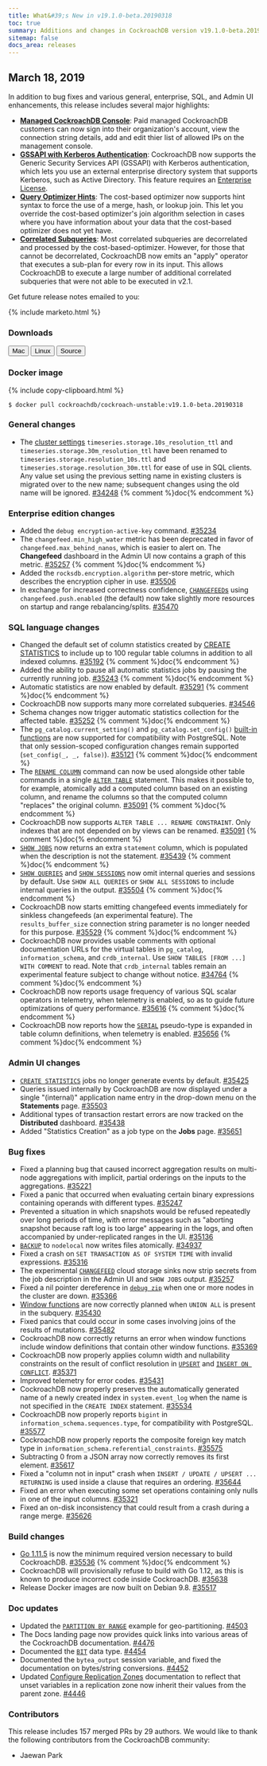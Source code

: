 ```yaml
---
title: What&#39;s New in v19.1.0-beta.20190318
toc: true
summary: Additions and changes in CockroachDB version v19.1.0-beta.20190318 since version v19.1.0-beta.20190304
sitemap: false
docs_area: releases 
---
```


## March 18, 2019

In addition to bug fixes and various general, enterprise, SQL, and Admin UI enhancements, this release includes several major highlights:

- [**Managed CockroachDB Console**](https://cockroachlabs.cloud/): Paid managed CockroachDB customers can now sign into their organization's account, view the connection string details, add and edit thier list of allowed IPs on the management console.
- [**GSSAPI with Kerberos Authentication**](../v19.1/gssapi_authentication.html): CockroachDB now supports the Generic Security Services API (GSSAPI) with Kerberos authentication, which lets you use an external enterprise directory system that supports Kerberos, such as Active Directory. This feature requires an [Enterprise License](../v19.1/enterprise-licensing.html).
- [**Query Optimizer Hints**](../v19.1/cost-based-optimizer.html#join-hints): The cost-based optimizer now supports hint syntax to force the use of a merge, hash, or lookup join. This let you override the cost-based optimizer's join algorithm selection in cases where you have information about your data that the cost-based optimizer does not yet have.
- [**Correlated Subqueries**](../v19.1/subqueries.html#correlated-subqueries): Most correlated subqueries are decorrelated and processed by the cost-based-optimizer. However, for those that cannot be decorrelated, CockroachDB now emits an "apply" operator that executes a sub-plan for every row in its input. This allows CockroachDB to execute a large number of additional correlated subqueries that were not able to be executed in v2.1.  

Get future release notes emailed to you:

{% include marketo.html %}

### Downloads

<div id="os-tabs" class="clearfix os-tabs_button-outline-primary">
    <a href="https://binaries.cockroachdb.com/cockroach-v19.1.0-beta.20190318.darwin-10.9-amd64.tgz"><button id="mac" data-eventcategory="mac-binary-release-notes">Mac</button></a>
    <a href="https://binaries.cockroachdb.com/cockroach-v19.1.0-beta.20190318.linux-amd64.tgz"><button id="linux" data-eventcategory="linux-binary-release-notes">Linux</button></a>
    <a href="https://binaries.cockroachdb.com/cockroach-v19.1.0-beta.20190318.src.tgz"><button id="source" data-eventcategory="source-release-notes">Source</button></a>
</div>

### Docker image

{% include copy-clipboard.html %}
~~~shell
$ docker pull cockroachdb/cockroach-unstable:v19.1.0-beta.20190318
~~~

### General changes

- The [cluster settings](../v19.1/cluster-settings.html) `timeseries.storage.10s_resolution_ttl` and `timeseries.storage.30m_resolution_ttl` have been renamed to `timeseries.storage.resolution_10s.ttl` and `timeseries.storage.resolution_30m.ttl` for ease of use in SQL clients. Any value set using the previous setting name in existing clusters is migrated over to the new name; subsequent changes using the old name will be ignored. [#34248][#34248] {% comment %}doc{% endcomment %}

### Enterprise edition changes

- Added the `debug encryption-active-key` command. [#35234][#35234]
- The `changefeed.min_high_water` metric has been deprecated in favor of `changefeed.max_behind_nanos`, which is easier to alert on. The **Changefeed** dashboard in the Admin UI now contains a graph of this metric. [#35257][#35257] {% comment %}doc{% endcomment %}
- Added the `rocksdb.encryption.algorithm` per-store metric, which describes the encryption cipher in use. [#35506][#35506]
- In exchange for increased correctness confidence, [`CHANGEFEED`s](../v19.1/create-changefeed.html) using `changefeed.push.enabled` (the default) now take slightly more resources on startup and range rebalancing/splits. [#35470][#35470]

### SQL language changes

- Changed the default set of column statistics created by [CREATE STATISTICS](../v19.1/create-statistics.html) to include up to 100 regular table columns in addition to all indexed columns. [#35192][#35192] {% comment %}doc{% endcomment %}
- Added the ability to pause all automatic statistics jobs by pausing the currently running job. [#35243][#35243] {% comment %}doc{% endcomment %}
- Automatic statistics are now enabled by default. [#35291][#35291] {% comment %}doc{% endcomment %}
- CockroachDB now supports many more correlated subqueries. [#34546][#34546]
- Schema changes now trigger automatic statistics collection for the affected table. [#35252][#35252] {% comment %}doc{% endcomment %}
- The `pg_catalog.current_setting()` and `pg_catalog.set_config()` [built-in functions](../v19.1/functions-and-operators.html) are now supported for compatibility with PostgreSQL. Note that only session-scoped configuration changes remain supported (`set_config(_, _, false)`). [#35121][#35121] {% comment %}doc{% endcomment %}
- The [`RENAME COLUMN`](../v19.1/rename-column.html) command can now be used alongside other table commands in a single [`ALTER TABLE`](../v19.1/alter-table.html) statement. This makes it possible to, for example, atomically add a computed column based on an existing column, and rename the columns so that the computed column "replaces" the original column. [#35091][#35091] {% comment %}doc{% endcomment %}
- CockroachDB now supports `ALTER TABLE ... RENAME CONSTRAINT`. Only indexes that are not depended on by views can be renamed. [#35091][#35091] {% comment %}doc{% endcomment %}
- [`SHOW JOBS`](../v19.1/show-jobs.html) now returns an extra `statement` column, which is populated when the description is not the statement. [#35439][#35439] {% comment %}doc{% endcomment %}
- [`SHOW QUERIES`](../v19.1/show-queries.html) and [`SHOW SESSIONS`](../v19.1/show-sessions.html) now omit internal queries and sessions by default. Use `SHOW ALL QUERIES` or `SHOW ALL SESSIONS` to include internal queries in the output. [#35504][#35504] {% comment %}doc{% endcomment %}
- CockroachDB now starts emitting changefeed events immediately for sinkless changefeeds (an experimental feature). The `results_buffer_size` connection string parameter is no longer needed for this purpose. [#35529][#35529] {% comment %}doc{% endcomment %}
- CockroachDB now provides usable comments with optional documentation URLs for the virtual tables in `pg_catalog`, `information_schema`, and `crdb_internal`. Use `SHOW TABLES [FROM ...] WITH COMMENT` to read. Note that `crdb_internal` tables remain an experimental feature subject to change without notice. [#34764][#34764] {% comment %}doc{% endcomment %}
- CockroachDB now reports usage frequency of various SQL scalar operators in telemetry, when telemetry is enabled, so as to guide future optimizations of query performance. [#35616][#35616] {% comment %}doc{% endcomment %}
- CockroachDB now reports how the [`SERIAL`](../v19.1/serial.html) pseudo-type is expanded in table column definitions, when telemetry is enabled. [#35656][#35656] {% comment %}doc{% endcomment %}

### Admin UI changes

- [`CREATE STATISTICS`](../v19.1/create-statistics.html) jobs no longer generate events by default. [#35425][#35425]
- Queries issued internally by CockroachDB are now displayed under a single "(internal)" application name entry in the drop-down menu on the **Statements** page. [#35503][#35503]
- Additional types of transaction restart errors are now tracked on the **Distributed** dashboard. [#35438][#35438]
- Added "Statistics Creation" as a job type on the **Jobs** page. [#35651][#35651]

### Bug fixes

- Fixed a planning bug that caused incorrect aggregation results on multi-node aggregations with implicit, partial orderings on the inputs to the aggregations. [#35221][#35221]
- Fixed a panic that occurred when evaluating certain binary expressions containing operands with different types. [#35247][#35247]
- Prevented a situation in which snapshots would be refused repeatedly over long periods of time, with error messages such as "aborting snapshot because raft log is too large" appearing in the logs, and often accompanied by under-replicated ranges in the UI. [#35136][#35136]
- [`BACKUP`](../v19.1/backup.html) to `nodelocal` now writes files atomically. [#34937][#34937]
- Fixed a crash on `SET TRANSACTION AS OF SYSTEM TIME` with invalid expressions. [#35316][#35316]
- The experimental [`CHANGEFEED`](../v19.1/create-changefeed.html) cloud storage sinks now strip secrets from the job description in the Admin UI and `SHOW JOBS` output. [#35257][#35257]
- Fixed a nil pointer dereference in [`debug zip`](../v19.1/debug-zip.html) when one or more nodes in the cluster are down. [#35366][#35366]
- [Window functions](../v19.1/window-functions.html) are now correctly planned when `UNION ALL` is present in the subquery. [#35430][#35430]
- Fixed panics that could occur in some cases involving joins of the results of mutations. [#35482][#35482]
- CockroachDB now correctly returns an error when window functions include window definitions that contain other window functions. [#35369][#35369]
- CockroachDB now properly applies column width and nullability constraints on the result of conflict resolution in [`UPSERT`](../v19.1/upsert.html) and [`INSERT ON CONFLICT`](../v19.1/insert.html). [#35371][#35371]
- Improved telemetry for error codes. [#35431][#35431]
- CockroachDB now properly preserves the automatically generated name of a newly created index in `system.event_log` when the name is not specified in the `CREATE INDEX` statement. [#35534][#35534]
- CockroachDB now properly reports `bigint` in `information_schema.sequences.type`, for compatibility with PostgreSQL. [#35577][#35577]
- CockroachDB now properly reports the composite foreign key match type in `information_schema.referential_constraints`. [#35575][#35575]
- Subtracting 0 from a JSON array now correctly removes its first element. [#35617][#35617]
- Fixed a "column not in input" crash when `INSERT / UPDATE / UPSERT ... RETURNING` is used inside a clause that requires an ordering. [#35644][#35644]
- Fixed an error when executing some set operations containing only nulls in one of the input columns. [#35321][#35321]
- Fixed an on-disk inconsistency that could result from a crash during a range merge. [#35626][#35626]

### Build changes

- [Go 1.11.5](https://golang.org/dl/) is now the minimum required version necessary to build CockroachDB. [#35536][#35536] {% comment %}doc{% endcomment %}
- CockroachDB will provisionally refuse to build with Go 1.12, as this is known to produce incorrect code inside CockroachDB. [#35638][#35638]
- Release Docker images are now built on Debian 9.8. [#35517][#35517]

### Doc updates

- Updated the [`PARTITION BY RANGE`](../v19.1/partitioning.html#define-table-partitions-by-list) example for geo-partitioning. [#4503](https://github.com/cockroachdb/docs/pull/4503)
- The Docs landing page now provides quick links into various areas of the CockroachDB documentation. [#4476](https://github.com/cockroachdb/docs/pull/4476)
- Documented the [`BIT`](../v19.1/bit.html) data type. [#4454](https://github.com/cockroachdb/docs/pull/4454)
- Documented the `bytea_output` session variable, and fixed the documentation on bytes/string conversions. [#4452](https://github.com/cockroachdb/docs/pull/4452)
- Updated [Configure Replication Zones](../v19.1/configure-replication-zones.html) documentation to reflect that unset variables in a replication zone now inherit their values from the parent zone. [#4446](https://github.com/cockroachdb/docs/pull/4446)

### Contributors

This release includes 157 merged PRs by 29 authors. We would like to thank the following contributors from the CockroachDB community:

- Jaewan Park

[#34248]: https://github.com/cockroachdb/cockroach/pull/34248
[#34546]: https://github.com/cockroachdb/cockroach/pull/34546
[#34764]: https://github.com/cockroachdb/cockroach/pull/34764
[#34937]: https://github.com/cockroachdb/cockroach/pull/34937
[#35091]: https://github.com/cockroachdb/cockroach/pull/35091
[#35121]: https://github.com/cockroachdb/cockroach/pull/35121
[#35136]: https://github.com/cockroachdb/cockroach/pull/35136
[#35192]: https://github.com/cockroachdb/cockroach/pull/35192
[#35221]: https://github.com/cockroachdb/cockroach/pull/35221
[#35234]: https://github.com/cockroachdb/cockroach/pull/35234
[#35243]: https://github.com/cockroachdb/cockroach/pull/35243
[#35247]: https://github.com/cockroachdb/cockroach/pull/35247
[#35252]: https://github.com/cockroachdb/cockroach/pull/35252
[#35257]: https://github.com/cockroachdb/cockroach/pull/35257
[#35291]: https://github.com/cockroachdb/cockroach/pull/35291
[#35316]: https://github.com/cockroachdb/cockroach/pull/35316
[#35321]: https://github.com/cockroachdb/cockroach/pull/35321
[#35350]: https://github.com/cockroachdb/cockroach/pull/35350
[#35366]: https://github.com/cockroachdb/cockroach/pull/35366
[#35369]: https://github.com/cockroachdb/cockroach/pull/35369
[#35371]: https://github.com/cockroachdb/cockroach/pull/35371
[#35425]: https://github.com/cockroachdb/cockroach/pull/35425
[#35430]: https://github.com/cockroachdb/cockroach/pull/35430
[#35431]: https://github.com/cockroachdb/cockroach/pull/35431
[#35438]: https://github.com/cockroachdb/cockroach/pull/35438
[#35439]: https://github.com/cockroachdb/cockroach/pull/35439
[#35470]: https://github.com/cockroachdb/cockroach/pull/35470
[#35482]: https://github.com/cockroachdb/cockroach/pull/35482
[#35503]: https://github.com/cockroachdb/cockroach/pull/35503
[#35504]: https://github.com/cockroachdb/cockroach/pull/35504
[#35506]: https://github.com/cockroachdb/cockroach/pull/35506
[#35517]: https://github.com/cockroachdb/cockroach/pull/35517
[#35529]: https://github.com/cockroachdb/cockroach/pull/35529
[#35534]: https://github.com/cockroachdb/cockroach/pull/35534
[#35536]: https://github.com/cockroachdb/cockroach/pull/35536
[#35575]: https://github.com/cockroachdb/cockroach/pull/35575
[#35577]: https://github.com/cockroachdb/cockroach/pull/35577
[#35616]: https://github.com/cockroachdb/cockroach/pull/35616
[#35617]: https://github.com/cockroachdb/cockroach/pull/35617
[#35626]: https://github.com/cockroachdb/cockroach/pull/35626
[#35638]: https://github.com/cockroachdb/cockroach/pull/35638
[#35644]: https://github.com/cockroachdb/cockroach/pull/35644
[#35651]: https://github.com/cockroachdb/cockroach/pull/35651
[#35656]: https://github.com/cockroachdb/cockroach/pull/35656
